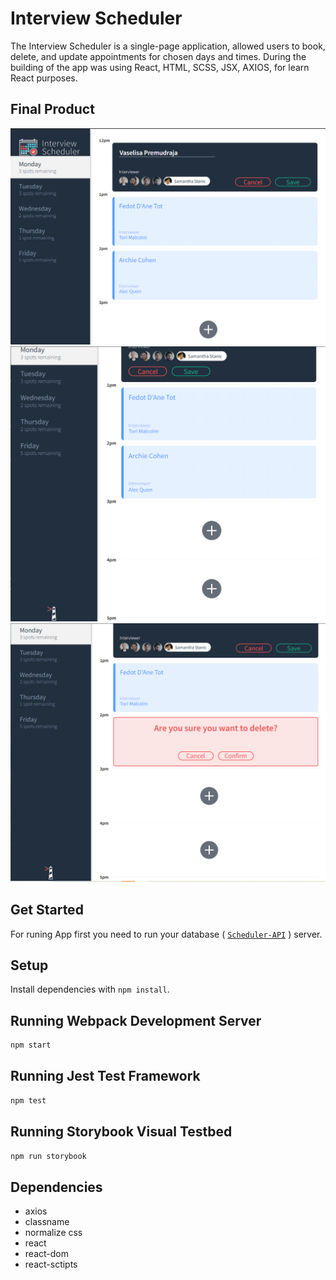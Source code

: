 # Interview Scheduler

The Interview Scheduler is a single-page application, allowed users to book, delete, and update appointments for chosen days and times. During the building of the app was using React, HTML, SCSS, JSX, AXIOS, for learn React purposes.

## Final Product

![Booking: put your name and select interviewer](immages/01.Booking.png)
![Selecting Update/Delete option](immages/03.Updating-Deleting.png)
![Confirmation Update/Delete option](immages/02.Deleting.png)

## Get Started
For runing App first you need to run your database ( [`Scheduler-API`](https://github.com/Valera-Neg/scheduler-api) ) server. 


## Setup

Install dependencies with `npm install`.



## Running Webpack Development Server

```sh
npm start
```


## Running Jest Test Framework

```sh
npm test
```

## Running Storybook Visual Testbed

```sh
npm run storybook
```


## Dependencies

- axios
- classname
- normalize css
- react
- react-dom
- react-sctipts
